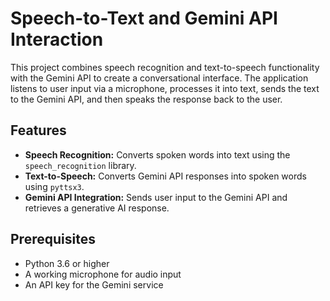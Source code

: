 # Speech-to-Text and Gemini API Interaction

This project combines speech recognition and text-to-speech functionality with the Gemini API to create a conversational interface. The application listens to user input via a microphone, processes it into text, sends the text to the Gemini API, and then speaks the response back to the user.

## Features

- **Speech Recognition:** Converts spoken words into text using the `speech_recognition` library.
- **Text-to-Speech:** Converts Gemini API responses into spoken words using `pyttsx3`.
- **Gemini API Integration:** Sends user input to the Gemini API and retrieves a generative AI response.

## Prerequisites

- Python 3.6 or higher
- A working microphone for audio input
- An API key for the Gemini service
